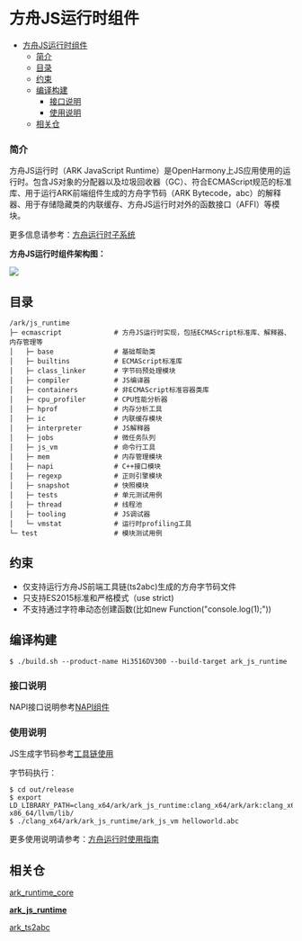 # 方舟JS运行时组件<a name="ZH-CN_TOPIC_0000001183610495"></a>

- [方舟JS运行时组件<a name="ZH-CN_TOPIC_0000001183610495"></a>](#方舟js运行时组件)
    - [简介<a name="section190813718209"></a>](#简介)
  - [目录<a name="section161941989596"></a>](#目录)
  - [约束<a name="section119744591305"></a>](#约束)
  - [编译构建<a name="section137768191623"></a>](#编译构建)
    - [接口说明<a name="section175841548124517"></a>](#接口说明)
    - [使用说明<a name="section129654513264"></a>](#使用说明)
  - [相关仓<a name="section1371113476307"></a>](#相关仓)

### 简介<a name="section190813718209"></a>

方舟JS运行时（ARK JavaScript Runtime）是OpenHarmony上JS应用使用的运行时。包含JS对象的分配器以及垃圾回收器（GC）、符合ECMAScript规范的标准库、用于运行ARK前端组件生成的方舟字节码（ARK Bytecode，abc）的解释器、用于存储隐藏类的内联缓存、方舟JS运行时对外的函数接口（AFFI）等模块。

更多信息请参考：[方舟运行时子系统](https://gitee.com/openharmony/docs/blob/master/zh-cn/readme/ARK-Runtime-Subsystem-zh.md)

**方舟JS运行时组件架构图：**

![](docs/figures/zh-cn_image_0000001196712959.png)

## 目录<a name="section161941989596"></a>

```
/ark/js_runtime
├─ ecmascript             # 方舟JS运行时实现，包括ECMAScript标准库、解释器、内存管理等
│   ├─ base               # 基础帮助类
│   ├─ builtins           # ECMAScript标准库
│   ├─ class_linker       # 字节码预处理模块
│   ├─ compiler           # JS编译器
│   ├─ containers         # 非ECMAScript标准容器类库
│   ├─ cpu_profiler       # CPU性能分析器
│   ├─ hprof              # 内存分析工具
│   ├─ ic                 # 内联缓存模块
│   ├─ interpreter        # JS解释器
│   ├─ jobs               # 微任务队列
│   ├─ js_vm              # 命令行工具
│   ├─ mem                # 内存管理模块
│   ├─ napi               # C++接口模块
│   ├─ regexp             # 正则引擎模块
│   ├─ snapshot           # 快照模块
│   ├─ tests              # 单元测试用例
│   ├─ thread             # 线程池
│   ├─ tooling            # JS调试器
│   └─ vmstat             # 运行时profiling工具
└─ test                   # 模块测试用例
```

## 约束<a name="section119744591305"></a>

* 仅支持运行方舟JS前端工具链\(ts2abc\)生成的方舟字节码文件
* 只支持ES2015标准和严格模式（use strict)
* 不支持通过字符串动态创建函数(比如new Function("console.log(1);"))

## 编译构建<a name="section137768191623"></a>

```
$ ./build.sh --product-name Hi3516DV300 --build-target ark_js_runtime
```

### 接口说明<a name="section175841548124517"></a>

NAPI接口说明参考[NAPI组件](https://gitee.com/openharmony/ace_napi/blob/master/README_zh.md)

### 使用说明<a name="section129654513264"></a>

JS生成字节码参考[工具链使用](docs/using-the-toolchain-zh.md)

字节码执行：
```
$ cd out/release
$ export LD_LIBRARY_PATH=clang_x64/ark/ark_js_runtime:clang_x64/ark/ark:clang_x64/global/i18n:../../prebuilts/clang/ohos/linux-x86_64/llvm/lib/
$ ./clang_x64/ark/ark_js_runtime/ark_js_vm helloworld.abc
```

更多使用说明请参考：[方舟运行时使用指南](https://gitee.com/openharmony/ark_js_runtime/blob/master/docs/ARK-Runtime-Usage-Guide-zh.md)

## 相关仓<a name="section1371113476307"></a>

[ark\_runtime\_core](https://gitee.com/openharmony/ark_runtime_core)

**[ark\_js\_runtime](https://gitee.com/openharmony/ark_js_runtime)**

[ark\_ts2abc](https://gitee.com/openharmony/ark_ts2abc)
